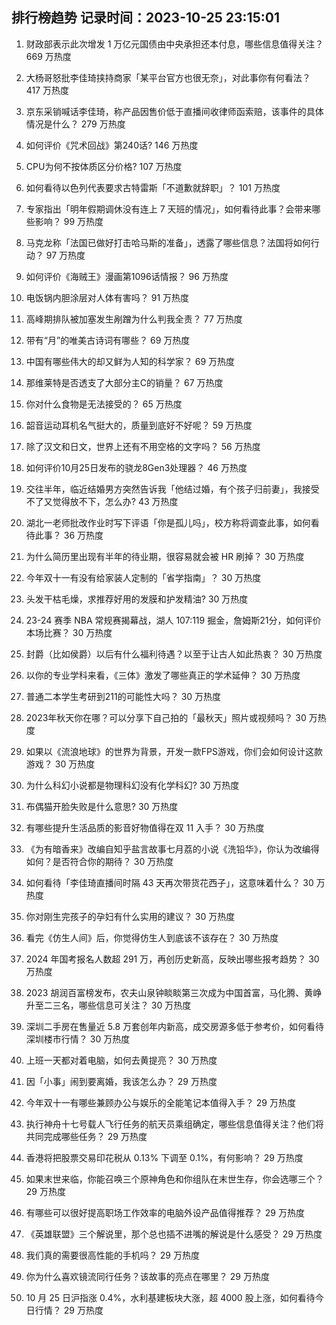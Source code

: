 
## 排行榜趋势 记录时间：2023-10-25 23:15:01
  
  1. 财政部表示此次增发 1 万亿元国债由中央承担还本付息，哪些信息值得关注？ 669 万热度
    
  2. 大杨哥怒批李佳琦挟持商家「某平台官方也很无奈」，对此事你有何看法？ 417 万热度
    
  3. 京东采销喊话李佳琦，称产品因售价低于直播间收律师函索赔，该事件的具体情况是什么？ 279 万热度
    
  4. 如何评价《咒术回战》第240话? 146 万热度
    
  5. CPU为何不按体质区分价格? 107 万热度
    
  6. 如何看待以色列代表要求古特雷斯「不道歉就辞职」？ 101 万热度
    
  7. 专家指出「明年假期调休没有连上 7 天班的情况」，如何看待此事？会带来哪些影响？ 99 万热度
    
  8. 马克龙称「法国已做好打击哈马斯的准备」，透露了哪些信息？法国将如何行动？ 97 万热度
    
  9. 如何评价《海贼王》漫画第1096话情报？ 96 万热度
    
  10. 电饭锅内胆涂层对人体有害吗？ 91 万热度
    
  11. 高峰期排队被加塞发生剐蹭为什么判我全责？ 77 万热度
    
  12. 带有“月”的唯美古诗词有哪些？ 69 万热度
    
  13. 中国有哪些伟大的却又鲜为人知的科学家？ 69 万热度
    
  14. 那维莱特是否透支了大部分主C的销量？ 67 万热度
    
  15. 你对什么食物是无法接受的？ 65 万热度
    
  16. 韶音运动耳机名气挺大的，质量到底好不好呢？ 59 万热度
    
  17. 除了汉文和日文，世界上还有不用空格的文字吗？ 56 万热度
    
  18. 如何评价10月25日发布的骁龙8Gen3处理器？ 46 万热度
    
  19. 交往半年，临近结婚男方突然告诉我「他结过婚，有个孩子归前妻」，我接受不了又觉得放不下，怎么办? 43 万热度
    
  20. 湖北一老师批改作业时写下评语「你是孤儿吗」，校方称将调查此事，如何看待此事？ 36 万热度
    
  21. 为什么简历里出现有半年的待业期，很容易就会被 HR 刷掉？ 30 万热度
    
  22. 今年双十一有没有给家装人定制的「省学指南」？ 30 万热度
    
  23. 头发干枯毛燥，求推荐好用的发膜和护发精油? 30 万热度
    
  24. 23-24 赛季 NBA 常规赛揭幕战，湖人 107:119 掘金，詹姆斯21分，如何评价本场比赛？ 30 万热度
    
  25. 封爵（比如侯爵）以后有什么福利待遇？以至于让古人如此热衷？ 30 万热度
    
  26. 以你的专业学科来看，《三体》激发了哪些真正的学术延伸？ 30 万热度
    
  27. 普通二本学生考研到211的可能性大吗？ 30 万热度
    
  28. 2023年秋天你在哪？可以分享下自己拍的「最秋天」照片或视频吗？ 30 万热度
    
  29. 如果以《流浪地球》的世界为背景，开发一款FPS游戏，你们会如何设计这款游戏？ 30 万热度
    
  30. 为什么科幻小说都是物理科幻没有化学科幻? 30 万热度
    
  31. 布偶猫开脸失败是什么意思? 30 万热度
    
  32. 有哪些提升生活品质的影音好物值得在双 11 入手？ 30 万热度
    
  33. 《为有暗香来》改编自知乎盐言故事七月荔的小说《洗铅华》，你认为改编得如何？是否符合你的期待？ 30 万热度
    
  34. 如何看待「李佳琦直播间时隔 43 天再次带货花西子」，这意味着什么？ 30 万热度
    
  35. 你对刚生完孩子的孕妇有什么实用的建议？ 30 万热度
    
  36. 看完《仿生人间》后，你觉得仿生人到底该不该存在？ 30 万热度
    
  37. 2024 年国考报名人数超 291 万，再创历史新高，反映出哪些报考趋势？ 30 万热度
    
  38. 2023 胡润百富榜发布，农夫山泉钟睒睒第三次成为中国首富，马化腾、黄峥升至二三名，哪些信息可关注？ 30 万热度
    
  39. 深圳二手房在售量近 5.8 万套创年内新高，成交房源多低于参考价，如何看待深圳楼市行情？ 30 万热度
    
  40. 上班一天都对着电脑，如何去黄提亮？ 30 万热度
    
  41. 因「小事」闹到要离婚，我该怎么办？ 29 万热度
    
  42. 今年双十一有哪些兼顾办公与娱乐的全能笔记本值得入手？ 29 万热度
    
  43. 执行神舟十七号载人飞行任务的航天员乘组确定，哪些信息值得关注？他们将共同完成哪些任务？ 29 万热度
    
  44. 香港将把股票交易印花税从 0.13% 下调至 0.1%，有何影响？ 29 万热度
    
  45. 如果末世来临，你能召唤三个原神角色和你组队在末世生存，你会选哪三个？ 29 万热度
    
  46. 有哪些可以很好提高职场工作效率的电脑外设产品值得推荐？ 29 万热度
    
  47. 《英雄联盟》三个解说里，那个总也插不进嘴的解说是什么感受？ 29 万热度
    
  48. 我们真的需要很高性能的手机吗？ 29 万热度
    
  49. 你为什么喜欢镜流同行任务？该故事的亮点在哪里？ 29 万热度
    
  50. 10 月 25 日沪指涨 0.4%，水利基建板块大涨，超 4000 股上涨，如何看待今日行情？ 29 万热度
    